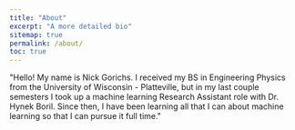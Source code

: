 ```yaml
---
title: "About"
excerpt: "A more detailed bio"
sitemap: true
permalink: /about/
toc: true
---
```


"Hello! My name is Nick Gorichs. I received my BS in Engineering Physics from the University of Wisconsin - Platteville, but in my last couple semesters I took up a machine learning Research Assistant role with Dr. Hynek Boril. Since then, I have been learning all that I can about machine learning so that I can pursue it full time."
